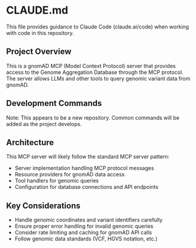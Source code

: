 # CLAUDE.md

This file provides guidance to Claude Code (claude.ai/code) when working with code in this repository.

## Project Overview

This is a gnomAD MCP (Model Context Protocol) server that provides access to the Genome Aggregation Database through the MCP protocol. The server allows LLMs and other tools to query genomic variant data from gnomAD.

## Development Commands

Note: This appears to be a new repository. Common commands will be added as the project develops.

## Architecture

This MCP server will likely follow the standard MCP server pattern:
- Server implementation handling MCP protocol messages
- Resource providers for gnomAD data access
- Tool handlers for genomic queries
- Configuration for database connections and API endpoints

## Key Considerations

- Handle genomic coordinates and variant identifiers carefully
- Ensure proper error handling for invalid genomic queries
- Consider rate limiting and caching for gnomAD API calls
- Follow genomic data standards (VCF, HGVS notation, etc.)